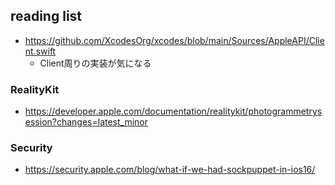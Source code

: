 ## reading list 
- https://github.com/XcodesOrg/xcodes/blob/main/Sources/AppleAPI/Client.swift
  - Client周りの実装が気になる

### RealityKit
- https://developer.apple.com/documentation/realitykit/photogrammetrysession?changes=latest_minor

### Security
- https://security.apple.com/blog/what-if-we-had-sockpuppet-in-ios16/
